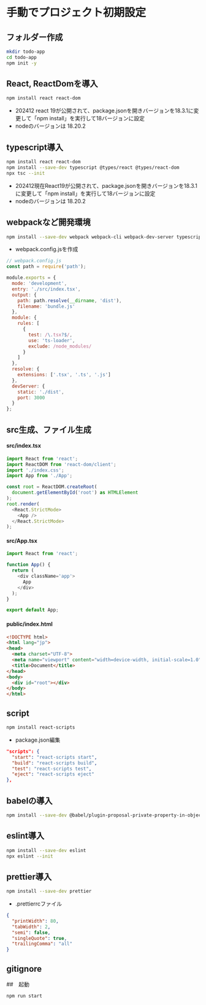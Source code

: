 # 手動でプロジェクト初期設定

## フォルダー作成
  ~~~sh
  mkdir todo-app
  cd todo-app
  npm init -y
  ~~~

## React, ReactDomを導入
  ~~~~sh
  npm install react react-dom
  ~~~~
  * 202412 react 19が公開されて、package.jsonを開きバージョンを18.3.1に変更して「npm install」を実行して18バージョンに設定
  * nodeのバージョンは 18.20.2

## typescript導入
  ~~~sh
  npm install react react-dom
  npm install --save-dev typescript @types/react @types/react-dom
  npx tsc --init
  ~~~

  * 202412現在React19が公開されて、package.jsonを開きバージョンを18.3.1に変更して「npm install」を実行して18バージョンに設定
  * nodeのバージョンは 18.20.2

## webpackなど開発環境
  ~~~sh
  npm install --save-dev webpack webpack-cli webpack-dev-server typescript-loader
  ~~~

  * webpack.config.jsを作成
  ~~~javascript
  // webpack.config.js
  const path = require('path');

  module.exports = {
    mode: 'development',
    entry: './src/index.tsx',
    output: {
      path: path.resolve(__dirname, 'dist'),
      filename: 'bundle.js'
    },
    module: {
      rules: [
        {
          test: /\.tsx?$/,
          use: 'ts-loader',
          exclude: /node_modules/
        }
      ]
    },
    resolve: {
      extensions: ['.tsx', '.ts', '.js']
    },
    devServer: {
      static: './dist',
      port: 3000
    }
  };
  ~~~

## src生成、ファイル生成
#### src/index.tsx
  ~~~typescript
  import React from 'react';
  import ReactDOM from 'react-dom/client';
  import './index.css';
  import App from './App';

  const root = ReactDOM.createRoot(
    document.getElementById('root') as HTMLElement
  );
  root.render(
    <React.StrictMode>
      <App />
    </React.StrictMode>
  );
  ~~~

#### src/App.tsx
  ~~~typescript
  import React from 'react';

  function App() {
    return (
      <div className='app'>
        App
      </div>
    );
  }

  export default App;
  ~~~

#### public/index.html
  ~~~html
  <!DOCTYPE html>
  <html lang="jp">
  <head>
    <meta charset="UTF-8">
    <meta name="viewport" content="width=device-width, initial-scale=1.0">
    <title>Document</title>
  </head>
  <body>
    <div id="root"></div>
  </body>
  </html>
  ~~~

## script
  ~~~sh
  npm install react-scripts
  ~~~
  * package.json編集
  ~~~json
  "scripts": {
    "start": "react-scripts start",
    "build": "react-scripts build",
    "test": "react-scripts test",
    "eject": "react-scripts eject"
  },
  ~~~

## babelの導入
~~~sh
npm install --save-dev @babel/plugin-proposal-private-property-in-object
~~~

## eslint導入
~~~sh
npm install --save-dev eslint
npx eslint --init
~~~

## prettier導入
~~~sh
npm install --save-dev prettier
~~~
* .prettierrcファイル
~~~json
{
  "printWidth": 80,
  "tabWidth": 2,
  "semi": false,
  "singleQuote": true,
  "trailingComma": "all"
}
~~~

## gitignore

##　起動
~~~sh
npm run start
~~~